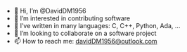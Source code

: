 - 👋 Hi, I’m @DavidDM1956
- 👀 I’m interested in contributing software
- 🌱 I’ve written in many languages: C, C++, Python, Ada, ...
- 💞️ I’m looking to collaborate on a software project
- 📫 How to reach me: davidDM1956@outlook.com

<!---
DavidDM1956/DavidDM1956 is a ✨ special ✨ repository because its `README.md` (this file) appears on your GitHub profile.
You can click the Preview link to take a look at your changes.
--->
